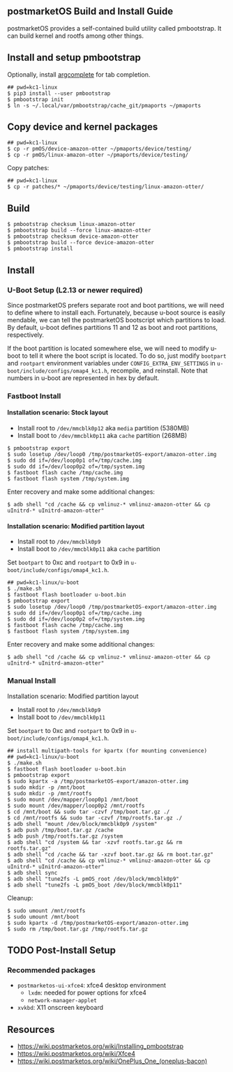postmarketOS Build and Install Guide
------------------------------------

postmarketOS provides a self-contained build utility called pmbootstrap. It can build kernel and rootfs among other things.

## Install and setup pmbootstrap

Optionally, install [argcomplete](https://wiki.postmarketos.org/wiki/Installing_pmbootstrap#Tab_completion) for tab completion.

```
## pwd=kc1-linux
$ pip3 install --user pmbootstrap
$ pmbootstrap init
$ ln -s ~/.local/var/pmbootstrap/cache_git/pmaports ~/pmaports
```

## Copy device and kernel packages

```
## pwd=kc1-linux
$ cp -r pmOS/device-amazon-otter ~/pmaports/device/testing/
$ cp -r pmOS/linux-amazon-otter ~/pmaports/device/testing/
```

Copy patches:

```
## pwd=kc1-linux
$ cp -r patches/* ~/pmaports/device/testing/linux-amazon-otter/
```

## Build

```
$ pmbootstrap checksum linux-amazon-otter
$ pmbootstrap build --force linux-amazon-otter
$ pmbootstrap checksum device-amazon-otter
$ pmbootstrap build --force device-amazon-otter
$ pmbootstrap install
```

## Install

### U-Boot Setup (L2.13 or newer required)

Since postmarketOS prefers separate root and boot partitions, we will need to define where to install each. Fortunately, because u-boot source is easily mendable, we can tell the postmarketOS bootscript which partitions to load. By default, u-boot defines partitions 11 and 12 as boot and root partitions, respectively.

If the boot partition is located somewhere else, we will need to modify u-boot to tell it where the boot script is located. To do so, just modify `bootpart` and `rootpart` environment variables under `CONFIG_EXTRA_ENV_SETTINGS` in `u-boot/include/configs/omap4_kc1.h`, recompile, and reinstall. Note that numbers in u-boot are represented in hex by default.

### Fastboot Install

#### Installation scenario: Stock layout
- Install root to `/dev/mmcblk0p12` aka `media` partition (5380MB)
- Install boot to `/dev/mmcblk0p11` aka `cache` partition (268MB)

```
$ pmbootstrap export
$ sudo losetup /dev/loop0 /tmp/postmarketOS-export/amazon-otter.img
$ sudo dd if=/dev/loop0p1 of=/tmp/cache.img
$ sudo dd if=/dev/loop0p2 of=/tmp/system.img
$ fastboot flash cache /tmp/cache.img
$ fastboot flash system /tmp/system.img
```

Enter recovery and make some additional changes:
```
$ adb shell "cd /cache && cp vmlinuz-* vmlinuz-amazon-otter && cp uInitrd-* uInitrd-amazon-otter"
```

#### Installation scenario: Modified partition layout
- Install root to `/dev/mmcblk0p9`
- Install boot to `/dev/mmcblk0p11` aka `cache` partition

Set `bootpart` to 0xc and `rootpart` to 0x9 in `u-boot/include/configs/omap4_kc1.h`.

```
## pwd=kc1-linux/u-boot
$ ./make.sh
$ fastboot flash bootloader u-boot.bin
$ pmbootstrap export
$ sudo losetup /dev/loop0 /tmp/postmarketOS-export/amazon-otter.img
$ sudo dd if=/dev/loop0p1 of=/tmp/cache.img
$ sudo dd if=/dev/loop0p2 of=/tmp/system.img
$ fastboot flash cache /tmp/cache.img
$ fastboot flash system /tmp/system.img
```

Enter recovery and make some additional changes:
```
$ adb shell "cd /cache && cp vmlinuz-* vmlinuz-amazon-otter && cp uInitrd-* uInitrd-amazon-otter"
```

### Manual Install

Installation scenario: Modified partition layout
- Install root to `/dev/mmcblk0p9`
- Install boot to `/dev/mmcblk0p11`

Set `bootpart` to 0xc and `rootpart` to 0x9 in `u-boot/include/configs/omap4_kc1.h`.

```
## install multipath-tools for kpartx (for mounting convenience)
## pwd=kc1-linux/u-boot
$ ./make.sh
$ fastboot flash bootloader u-boot.bin
$ pmbootstrap export
$ sudo kpartx -a /tmp/postmarketOS-export/amazon-otter.img
$ sudo mkdir -p /mnt/boot
$ sudo mkdir -p /mnt/rootfs
$ sudo mount /dev/mapper/loop0p1 /mnt/boot
$ sudo mount /dev/mapper/loop0p2 /mnt/rootfs
$ cd /mnt/boot && sudo tar -czvf /tmp/boot.tar.gz ./
$ cd /mnt/rootfs && sudo tar -czvf /tmp/rootfs.tar.gz ./
$ adb shell "mount /dev/block/mmcblk0p9 /system"
$ adb push /tmp/boot.tar.gz /cache
$ adb push /tmp/rootfs.tar.gz /system
$ adb shell "cd /system && tar -xzvf rootfs.tar.gz && rm rootfs.tar.gz"
$ adb shell "cd /cache && tar -xzvf boot.tar.gz && rm boot.tar.gz"
$ adb shell "cd /cache && cp vmlinuz-* vmlinuz-amazon-otter && cp uInitrd-* uInitrd-amazon-otter"
$ adb shell sync
$ adb shell "tune2fs -L pmOS_root /dev/block/mmcblk0p9"
$ adb shell "tune2fs -L pmOS_boot /dev/block/mmcblk0p11"
```

Cleanup:
```
$ sudo umount /mnt/rootfs
$ sudo umount /mnt/boot
$ sudo kpartx -d /tmp/postmarketOS-export/amazon-otter.img
$ sudo rm /tmp/boot.tar.gz /tmp/rootfs.tar.gz
```

## TODO Post-Install Setup

### Recommended packages

- `postmarketos-ui-xfce4`: xfce4 desktop environment
  - `lxdm`: needed for power options for xfce4
  - `network-manager-applet`
- `xvkbd`: X11 onscreen keyboard

## Resources

- https://wiki.postmarketos.org/wiki/Installing_pmbootstrap
- https://wiki.postmarketos.org/wiki/Xfce4
- https://wiki.postmarketos.org/wiki/OnePlus_One_(oneplus-bacon)
